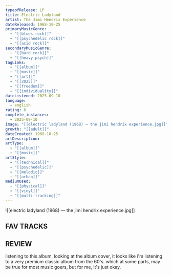 ```yaml
---
typeofRelease: LP
title: Electric Ladyland
artist: The Jimi Hendrix Experience
dateReleased: 1968-10-25
primaryMusicGenre:
  - "[[blues rock]]"
  - "[[psychedelic rock]]"
  - "[[acid rock]]"
secondaryMusicGenre:
  - "[[hard rock]]"
  - "[[heavy psych]]"
tagLinks:
  - "[[album]]"
  - "[[music]]"
  - "[[art]]"
  - "[[2025]]"
  - "[[freedom]]"
  - "[[individuality]]"
dateListened: 2025-09-10
language:
  - english
rating: 6
complete_instances:
  - 2025-09-10
image: "[[electric ladyland (1968) — the jimi hendrix experience.jpg]]"
growth: "[[adult]]"
dateCreated: 1968-10-25
artDescription:
artType:
  - "[[album]]"
  - "[[music]]"
artStyle:
  - "[[technical]]"
  - "[[psychedelic]]"
  - "[[melodic]]"
  - "[[urban]]"
mediumUsed:
  - "[[physical]]"
  - "[[vinyl]]"
  - "[[multi-tracking]]"
---
```

![[electric ladyland (1968) — the jimi hendrix experience.jpg]]
## FAV TRACKS


## REVIEW

listening to this album, looking at the album cover, it looks like i'm listening to a very premium classic album from the 60's. which at some parts, may be true for most music goers, but for me, it's just okay.